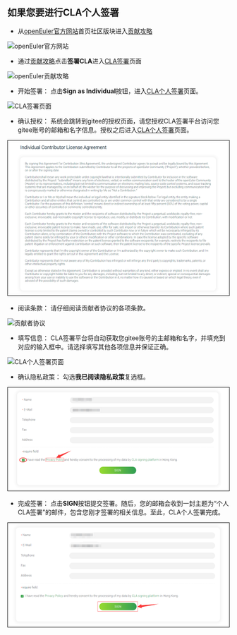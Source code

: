 ## 如果您要进行CLA个人签署
- 从[openEuler官方网站](https://openeuler.org)首页社区版块进入[贡献攻略](https://openeuler.org/zh/community/contribution/)
<img src='./img/1.png' width=600 height=350 alt='openEuler官方网站'/>

- 通过[贡献攻略](https://openeuler.org/zh/community/contribution/)点击**签署CLA**进入[CLA签署](https://clasign.osinfra.cn/sign/Z2l0ZWUlMkZvcGVuZXVsZXI=)页面
<img src='./img/2.png' width=600 height=350 alt='openEuler贡献攻略'/>

- 开始签署： 点击**Sign as Individual**按钮，进入[CLA个人签署](https://clasign.osinfra.cn/sign-cla)页面。
<img src='./img/13.png' alt='CLA签署页面'>

- 确认授权： 系统会跳转到gitee的授权页面，请您授权CLA签署平台访问您gitee账号的邮箱和名字信息。授权之后进入[CLA个人签署](https://clasign.osinfra.cn/sign-cla)页面。
<img src='./img/15.png' alt='gitee授权页面'>

- 阅读条款： 请仔细阅读贡献者协议的各项条款。
<img src='./img/19.png' alt='贡献者协议'>

- 填写信息： CLA签署平台将自动获取您gitee账号的主邮箱和名字，并填充到对应的输入框中。请选择填写其他各项信息并保证正确。
<img src='./img/20.png' alt='CLA个人签署页面'>

- 确认隐私政策： 勾选**我已阅读隐私政策**复选框。
<img src='./img/17.png' alt='CLA隐私政策'>

- 完成签署： 点击**SIGN**按钮提交签署。随后，您的邮箱会收到一封主题为“个人CLA签署”的邮件，包含您刚才签署的相关信息。至此，CLA个人签署完成。
<img src='./img/18.png' alt='CLA个人签署提交'>
